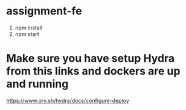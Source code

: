 # assignment-fe

1) npm install
2) npm start 

# Make sure you have setup Hydra from this links and dockers are up and running
https://www.ory.sh/hydra/docs/configure-deploy
